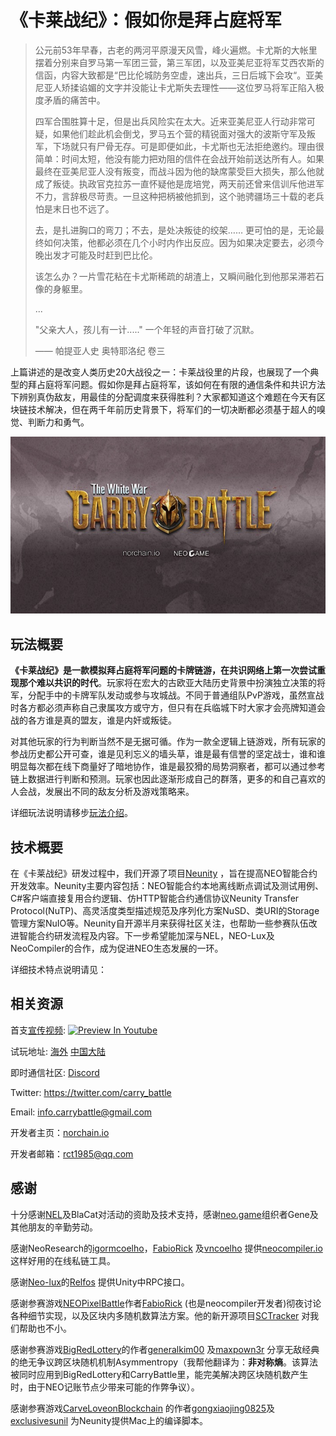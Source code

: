 # 《卡莱战纪》：假如你是拜占庭将军





>   
>
>   公元前53年早春，古老的两河平原漫天风雪，峰火遍燃。卡尤斯的大帐里摆着分别来自罗马第一军团三营，第三军团，以及亚美尼亚将军艾西农斯的信函，内容大致都是“巴比伦城防务空虚，速出兵，三日后城下会攻“。亚美尼亚人矫揉谄媚的文字并没能让卡尤斯失去理性——这位罗马将军正陷入极度矛盾的痛苦中。
>
>   四军合围胜算十足，但是出兵风险实在太大。近来亚美尼亚人行动非常可疑，如果他们趁此机会倒戈，罗马五个营的精锐面对强大的波斯守军及叛军，下场就只有尸骨无存。可是即便如此，卡尤斯也无法拒绝邀约。理由很简单：时间太短，他没有能力把劝阻的信件在会战开始前送达所有人。如果最终在亚美尼亚人没有叛变，而战斗因为他的缺席蒙受巨大损失，那么他就成了叛徒。执政官克拉苏一直怀疑他是庞培党，两天前还曾来信训斥他进军不力，言辞极尽苛责。一旦这种把柄被他抓到，这个驰骋疆场三十载的老兵怕是末日也不远了。
>
>   去，是扎进胸口的弯刀；不去，是处决叛徒的绞架…… 更可怕的是，无论最终如何决策，他都必须在几个小时内作出反应。因为如果决定要去，必须今晚出发才可能及时赶到巴比伦。
>
>   该怎么办？一片雪花粘在卡尤斯稀疏的胡渣上，又瞬间融化到他那呆滞若石像的身躯里。
>
>   ...
>
>   "父亲大人，孩儿有一计....." 一个年轻的声音打破了沉默。
>
>   
>
>   —— 帕提亚人史 奥特耶洛纪 卷三



上篇讲述的是改变人类历史20大战役之一：卡莱战役里的片段，也展现了一个典型的拜占庭将军问题。假如你是拜占庭将军，该如何在有限的通信条件和共识方法下辨别真伪敌友，用最佳的分配调度来获得胜利？大家都知道这个难题在今天有区块链技术解决，但在两千年前历史背景下，将军们的一切决断都必须基于超人的嗅觉、判断力和勇气。

![Logo](pics/Logo.jpg)

##  玩法概要

**《卡莱战纪》是一款模拟拜占庭将军问题的卡牌链游，在共识网络上第一次尝试重现那个难以共识的时代**。玩家将在宏大的古欧亚大陆历史背景中扮演独立决策的将军，分配手中的卡牌军队发动或参与攻城战。不同于普通组队PvP游戏，虽然宣战时各方都必须声称自己隶属攻方或守方，但只有在兵临城下时大家才会亮牌知道会战的各方谁是真的盟友，谁是内奸或叛徒。

对其他玩家的行为判断当然不是无据可循。作为一款全逻辑上链游戏，所有玩家的参战历史都公开可查，谁是见利忘义的墙头草，谁是最有信誉的坚定战士，谁和谁明显每次都在线下商量好了暗地协作，谁是最狡猾的局势洞察者，都可以通过参考链上数据进行判断和预测。玩家也因此逐渐形成自己的群落，更多的和自己喜欢的人会战，发展出不同的敌友分析及游戏策略来。

详细玩法说明请移步[玩法介绍](https://github.com/norchain/NEOGameComp/blob/master/%E5%8D%A1%E8%8E%B1%E6%88%98%E7%BA%AA-%E7%8E%A9%E6%B3%95.md)。

## 技术概要

在《卡莱战纪》研发过程中，我们开源了项目[Neunity](https://github.com/norchain/Neunity) ，旨在提高NEO智能合约开发效率。Neunity主要内容包括：NEO智能合约本地离线断点调试及测试用例、C#客户端直接复用合约逻辑、仿HTTP智能合约通信协议Neunity Transfer Protocol(NuTP)、高灵活度类型描述规范及序列化方案NuSD、类URI的Storage管理方案NuIO等。Neunity自开源半月来获得社区关注，也帮助一些参赛队伍改进智能合约研发流程及内容。下一步希望能加深与NEL，NEO-Lux及NeoCompiler的合作，成为促进NEO生态发展的一环。

详细技术特点说明请见：

## 相关资源

首支[宣传视频](https://youtu.be/PdRJCIeihiY):
[![Preview In Youtube](http://www.imageurl.ir/images/68301098834895736863.png)](https://youtu.be/PdRJCIeihiY)

试玩地址: [海外](http://www.norchain.io/neounity)  [中国大陆](http://119.23.254.156/neounity/)

即时通信社区: [Discord](<https://discord.gg/pKQyyrP> )

Twitter: https://twitter.com/carry_battle

Email: info.carrybattle@gmail.com

开发者主页：[norchain.io](norchain.io)

开发者邮箱：rct1985@qq.com



## 感谢

十分感谢[NEL](https://github.com/NewEconoLab)及BlaCat对活动的资助及技术支持，感谢[neo.game](neo.game)组织者Gene及其他朋友的辛勤劳动。

感谢NeoResearch的[igormcoelho](https://github.com/igormcoelho)，[FabioRick](https://github.com/FabioRick) 及[vncoelho](https://github.com/vncoelho) 提供[neocompiler.io](https://neocompiler.io/) 这样好用的在线私链工具。

感谢[Neo-lux](https://github.com/CityOfZion/neo-lux)的[Relfos](https://github.com/Relfos) 提供Unity中RPC接口。

感谢参赛游戏[NEOPixelBattle](https://github.com/NEOGaming/NEOGames/tree/master/NEOPixelBattle)作者[FabioRick](https://github.com/FabioRick) (也是neocompiler开发者)彻夜讨论各种细节实现，以及区块内多随机数算法方案。他的新开源项目[SCTracker](https://github.com/FabioRick/SCTracker) 对我们帮助也不小。

感谢参赛游戏[BigRedLottery](https://github.com/generalkim00/neogame)的作者[generalkim00](https://github.com/generalkim00) 及[maxpown3r](https://github.com/maxpown3r) 分享无敌经典的绝无争议跨区块随机机制Asymmentropy（我帮他翻译为：**非对称熵**。该算法被同时应用到BigRedLottery和CarryBattle里，能完美解决跨区块随机数产生时，由于NEO记账节点少带来可能的作弊争议）。

感谢参赛游戏[CarveLoveonBlockchain](https://github.com/exclusivesunil/howmuchyaknowabotme) 的作者[gongxiaojing0825](https://github.com/gongxiaojing0825)及[exclusivesunil](https://github.com/exclusivesunil) 为Neunity提供Mac上的编译脚本。
